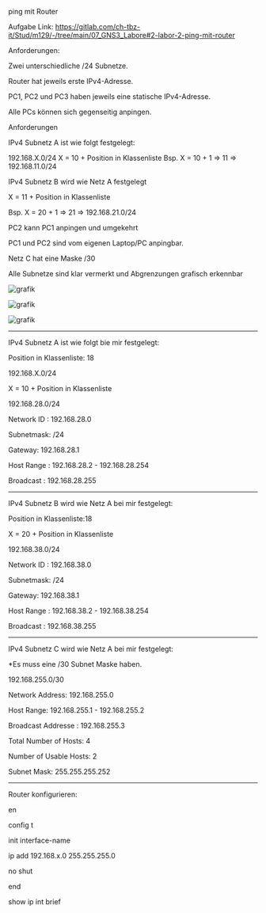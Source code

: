 ping mit Router

Aufgabe Link:
https://gitlab.com/ch-tbz-it/Stud/m129/-/tree/main/07_GNS3_Labore#2-labor-2-ping-mit-router

Anforderungen:

Zwei unterschiedliche /24 Subnetze.

Router hat jeweils erste IPv4-Adresse.

PC1, PC2 und PC3 haben jeweils eine statische IPv4-Adresse.

Alle PCs können sich gegenseitig anpingen.

Anforderungen

IPv4 Subnetz A ist wie folgt festgelegt:

192.168.X.0/24
X = 10 + Position in Klassenliste
Bsp. X = 10 + 1 => 11 => 192.168.11.0/24


IPv4 Subnetz B wird wie Netz A festgelegt

X = 11 + Position in Klassenliste

Bsp. X = 20 + 1 => 21 => 192.168.21.0/24


PC2 kann PC1 anpingen und umgekehrt

PC1 und PC2 sind vom eigenen Laptop/PC anpingbar.

Netz C hat eine Maske /30

Alle Subnetze sind klar vermerkt und Abgrenzungen grafisch erkennbar




![grafik](https://user-images.githubusercontent.com/102586033/172202398-2f46672c-6e5c-4397-b396-7118c7d695ba.png)




![grafik](https://user-images.githubusercontent.com/102586033/172212957-d41289e8-3944-4665-ad43-17ceb9939dbc.png)


![grafik](https://user-images.githubusercontent.com/102586033/172215294-3564f369-2bb8-4e29-ae62-e9414875ca72.png)




_____________________________
IPv4 Subnetz A ist wie folgt bie mir festgelegt:

Position in Klassenliste: 18

192.168.X.0/24

X = 10 + Position in Klassenliste

192.168.28.0/24

Network ID : 192.168.28.0

Subnetmask: /24 

Gateway: 192.168.28.1

Host Range : 192.168.28.2 - 192.168.28.254

Broadcast : 192.168.28.255
_______________________________



IPv4 Subnetz B wird wie Netz A bei mir festgelegt:

Position in Klassenliste:18
 
X = 20 + Position in Klassenliste

192.168.38.0/24


Network ID : 192.168.38.0

Subnetmask: /24 

Gateway: 192.168.38.1

Host Range : 192.168.38.2 - 192.168.38.254

Broadcast : 192.168.38.255

___________________________________

IPv4 Subnetz C wird wie Netz A bei mir festgelegt:

*Es muss eine /30 Subnet Maske haben.

192.168.255.0/30

Network Address:	192.168.255.0

Host Range:	192.168.255.1 - 192.168.255.2

Broadcast Addresse :	192.168.255.3

Total Number of Hosts:	4

Number of Usable Hosts:	2

Subnet Mask:	255.255.255.252

_______________________________

Router konfigurieren:

en

config t

init interface-name

ip add 192.168.x.0 255.255.255.0

no shut

end

show ip int brief




